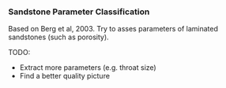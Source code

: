 ### Sandstone Parameter Classification

Based on Berg et al, 2003. Try to asses parameters of laminated sandstones (such as porosity).

TODO:

- Extract more parameters (e.g. throat size)
- Find a better quality picture
